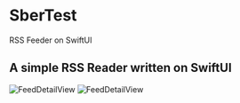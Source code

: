 # SberTest
RSS Feeder on SwiftUI
<h2> A simple RSS Reader written on SwiftUI </h2>

![FeedDetailView](https://github.com/DM1TRYM/SberTest/blob/main/SberTest/Preview%20Content/Preview%20Assets.xcassets/FeedDetailView.png?raw=true)
![FeedDetailView](https://github.com/DM1TRYM/SberTest/blob/main/SberTest/Preview%20Content/Preview%20Assets.xcassets/FeedsView.png?raw=true)

